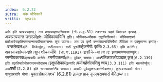 ```yaml
---
index:  6.2.73
sutra:  अके जीविकार्थे
vritti:  nyasa
---
```


`अके इति प्रत्ययग्रहणम्। तत्र प्रत्ययग्रहणपरिभाषया (नी.प.वृ.31) तदन्तस्य ग्रहणं विज्ञायत इत्याह--`अकप्रत्ययान्त उत्तरपदे` इति। `जीविकावाचिनि` इति। जीविका=जीवकः तद्वाचिनीत्यर्थः। जीविकाशब्दो ह्यर्शआदेराकृतिगणत्वान्मत्वर्थीयाकारान्तः सूत्र उपात्तः। अत एव वृत्तौ दन्तलेखनादिभिर्येषां जीविका त एवमुच्यन्त इत्याह--`दन्तलेखलः` इति। लिकेर्ण्वुल्, षष्ठीसमासः। षष्ठी पुनः `कर्तृकर्मणोः कृति` (2.3.65) इति कर्मणि। `अवस्करशोधकः` इति। `शुध शौचकर्मणि` (धा.पा.1191) झ्र्`शौचे`--धा।पा।ट इत्यस्माण्ण्यन्ताण्ण्वुल्। `रमणीयकारकः` इत्यत्रापि करोतेः।
`रमणीयकर्त्ता` इति। पूर्ववत् समासः। अत्र `गतिकारकोपपदात् कृत्` (6.2.139) इति प्रकृतिभावेनोत्तरपदमन्तोदात्तम्। `इक्षुभक्षिकाम्` इत्यादि। `पर्यायर्हणोत्पत्तिषु ण्वच्` (3.3.111) इति भक्षयतेर्ण्वुच्। अत्र `षष्ठी` (2.2.8) इति समासलक्षणेनैव समासः। अत्रापि पूर्ववदुत्तरपदमन्तोदात्तम्। कृत्स्वरापवादो योगः। एवमुत्तरत्रापि योगाः।
`युक्तारोह्यादयश्च` (6.2.81) इत्यतः प्राक् कृत्स्वरापवादो वेदितव्यः।।


